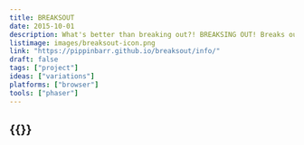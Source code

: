 ```yaml
---
title: BREAKSOUT
date: 2015-10-01
description: What's better than breaking out?! BREAKSING OUT! Breaks out to your heart's content in these wonderful variants of your old family friend! Snake it up in SNAKEOUT! Feel the love in GHOST BREAKOUT! Experience the future of entertainment in BREAKOUT VR! Or have a meaningful cultural experience with РАЗРАЗИТЬСЯ!
listimage: images/breaksout-icon.png
link: "https://pippinbarr.github.io/breaksout/info/"
draft: false
tags: ["project"]
ideas: ["variations"]
platforms: ["browser"]
tools: ["phaser"]
---
```


## {{<param title >}}
